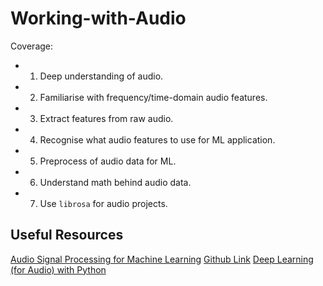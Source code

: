 # Working-with-Audio
Coverage:

*  1. Deep understanding of audio.
*  2. Familiarise with frequency/time-domain audio features.
*  3. Extract features from raw audio.
*  4. Recognise what audio features to use for ML application.
*  5. Preprocess of audio data for ML.
*  6. Understand math behind audio data. 
*  7. Use `librosa` for audio projects.



## Useful Resources
[Audio Signal Processing for Machine Learning](https://www.youtube.com/playlist?list=PL-wATfeyAMNqIee7cH3q1bh4QJFAaeNv0)
[Github Link](https://github.com/musikalkemist/DeepLearningForAudioWithPython)
[Deep Learning (for Audio) with Python](https://www.youtube.com/playlist?list=PL-wATfeyAMNrtbkCNsLcpoAyBBRJZVlnf)

